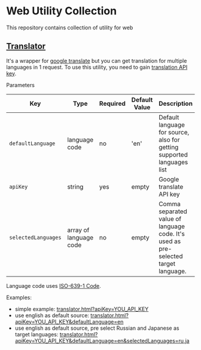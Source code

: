 # Web Utility Collection

This repository contains collection of utility for web

## [Translator](translator.html)

It's a wrapper for [google translate](https://translate.google.com) but you can get translation for multiple languages in 1 request. To use this utility, you need to gain [translation API key](https://cloud.google.com/translate/docs/quickstarts).

Parameters

Key | Type | Required | Default Value | Description 
--- | ---- | -------- | ------------- | ------------
`defaultLanguage` | language code | no | 'en' | Default language for source, also for getting supported languages list
`apiKey` | string | yes | empty | Google translate API key
`selectedLanguages` | array of language code | no | empty | Comma separated value of language code. It's used as pre-selected target language.

Language code uses [ISO-639-1 Code](https://cloud.google.com/translate/docs/languages).

Examples:
- simple example: [translator.html?apiKey=YOU_API_KEY](translator.html?apiKey=YOU_API_KEY)
- use english as default source: [translator.html?apiKey=YOU_API_KEY&defaultLanguage=en](translator.html?apiKey=YOU_API_KEY&defaultLanguage=en)
- use english as default source, pre select Russian and Japanese as target languages: [translator.html?apiKey=YOU_API_KEY&defaultLanguage=en&selectedLanguages=ru,ja](translator.html?apiKey=YOU_API_KEY&defaultLanguage=en&selectedLanguages=ru,ja)
